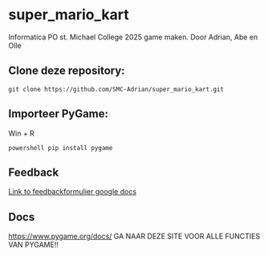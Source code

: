 # super_mario_kart
Informatica PO st. Michael College 2025 game maken. Door Adrian, Abe en Olle

## Clone deze repository: 
```
git clone https://github.com/SMC-Adrian/super_mario_kart.git
```
## Importeer PyGame: 
Win + R
```
powershell pip install pygame
```
## Feedback
[Link to feedbackformulier google docs](https://forms.gle/uuDjGH7h73bftFTA6)

## Docs
https://www.pygame.org/docs/ GA NAAR DEZE SITE VOOR ALLE FUNCTIES VAN PYGAME!!
